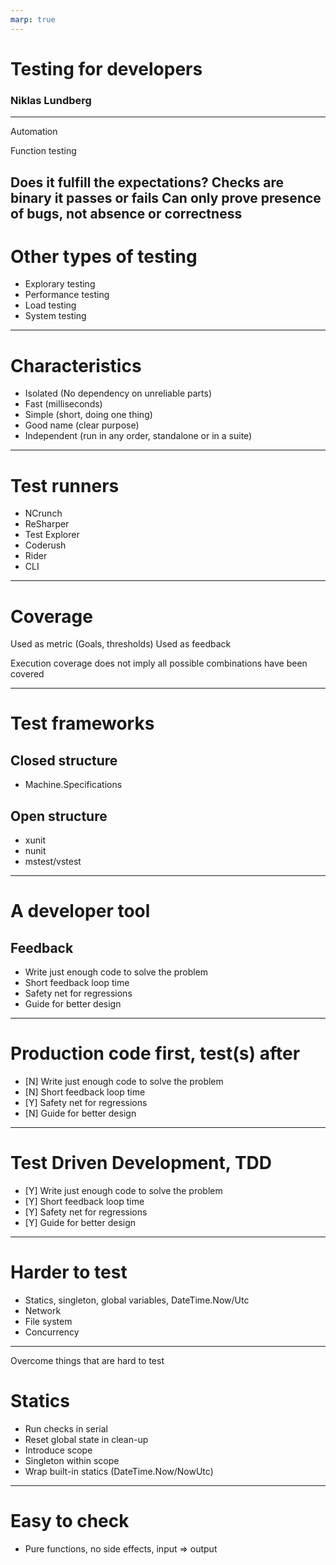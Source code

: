 ```yaml
---
marp: true
---
```


# Testing for developers

### Niklas Lundberg
---

Automation

Function testing

Does it fulfill the expectations?
Checks are binary it passes or fails
Can only prove presence of bugs, not absence or correctness
---

# Other types of testing

* Explorary testing
* Performance testing
* Load testing
* System testing

---

# Characteristics

* Isolated (No dependency on unreliable parts)
* Fast (milliseconds)
* Simple (short, doing one thing)
* Good name (clear purpose)
* Independent (run in any order, standalone or in a suite)
---

# Test runners

* NCrunch
* ReSharper
* Test Explorer
* Coderush
* Rider
* CLI

---

# Coverage

Used as metric (Goals, thresholds)
Used as feedback

Execution coverage does not imply all possible combinations have been covered

---

# Test frameworks

## Closed structure
* Machine.Specifications

## Open structure

* xunit
* nunit
* mstest/vstest

---

# A developer tool

## Feedback
* Write just enough code to solve the problem
* Short feedback loop time
* Safety net for regressions
* Guide for better design

---

# Production code first, test(s) after
* [N] Write just enough code to solve the problem
* [N] Short feedback loop time
* [Y] Safety net for regressions
* [N] Guide for better design

---

# Test Driven Development, TDD

* [Y] Write just enough code to solve the problem
* [Y] Short feedback loop time
* [Y] Safety net for regressions
* [Y] Guide for better design

---

# Harder to test
* Statics, singleton, global variables, DateTime.Now/Utc
* Network
* File system
* Concurrency

---

Overcome things that are hard to test

# Statics

* Run checks in serial
* Reset global state in clean-up
* Introduce scope
* Singleton within scope
* Wrap built-in statics (DateTime.Now/NowUtc)

---

# Easy to check

* Pure functions, no side effects, input => output